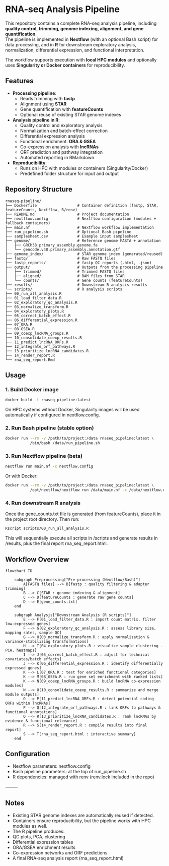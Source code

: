 # RNA-seq Analysis Pipeline

This repository contains a complete RNA-seq analysis pipeline, including **quality control, trimming, genome indexing, alignment, and gene quantification**.  
The pipeline is implemented in **Nextflow** (with an optional Bash script) for data processing, and in **R** for downstream exploratory analysis, normalization, differential expression, and functional interpretation.  

The workflow supports execution with **local HPC modules** and optionally uses **Singularity or Docker containers** for reproducibility.


## Features

- **Processing pipeline**:
  - Reads trimming with **fastp**
  - Alignment using **STAR**
  - Gene quantification with **featureCounts**
  - Optional reuse of existing STAR genome indexes
- **Analysis pipeline in R**:
  - Quality control and exploratory analysis
  - Normalization and batch-effect correction
  - Differential expression analysis
  - Functional enrichment: **ORA & GSEA**
  - Co-expression analysis with **lncRNAs**
  - ORF prediction and pathway integration
  - Automated reporting in RMarkdown
- **Reproducibility**:
  - Runs on HPC with modules or containers (Singularity/Docker)
  - Predefined folder structure for input and output


## Repository Structure

```
rnaseq-pipeline/
├── Dockerfile                  # Container definition (fastp, STAR, featureCounts, Nextflow, R/renv)
├── README.md                   # Project documentation
├── nextflow.config             # Nextflow configuration (modules + fallback containers)
├── main.nf                     # Nextflow workflow implementation
├── run_pipeline.sh             # Optional Bash pipeline
├── samplesheet.csv             # Example input samplesheet
├── genome/                     # Reference genome FASTA + annotation
│   ├── GRCh38.primary_assembly.genome.fa
│   └── gencode.v48.primary_assembly.annotation.gtf
├── genome_index/               # STAR genome index (generated/reused)
├── fastq/                      # Raw FASTQ files
├── fastp_reports/              # fastp QC reports (.html, .json)
├── output/                     # Outputs from the processing pipeline
│   ├── trimmed/                # Trimmed FASTQ files
│   ├── aligned/                # BAM files from STAR
│   └── counts/                 # Gene counts (featureCounts)
├── results/                    # Downstream R analysis results
└── scripts/                    # R analysis scripts
├── 00_run_all_analysis.R
├── 01_load_filter_data.R
├── 02_exploratory_qc_analysis.R
├── 03_normalize_transform.R
├── 04_exploratory_plots.R
├── 05_correct_batch_effect.R
├── 06_differential_expression.R
├── 07_ORA.R
├── 08_GSEA.R
├── 09_coexp_lncRNA_groups.R
├── 10_consolidate_coexp_results.R
├── 11_predict_lncRNA_ORFs.R
├── 12_integrate_orf_pathways.R
├── 13_prioritize_lncRNA_candidates.R
├── 14_render_report.R
└── rna_seq_report.Rmd
```


## Usage

### 1. Build Docker image

```bash
docker build -t rnaseq_pipeline:latest
```
On HPC systems without Docker, Singularity images will be used automatically if configured in nextflow.config.


### 2. Run Bash pipeline (stable option)

```bash
docker run --rm -v /path/to/project:/data rnaseq_pipeline:latest \
           /bin/bash /data/run_pipeline.sh
```

### 3. Run Nextflow pipeline (beta)

```bash
nextflow run main.nf -c nextflow.config
```

Or with Docker:

```bash
docker run --rm -v /path/to/project:/data rnaseq_pipeline:latest \
           /opt/nextflow/nextflow run /data/main.nf -c /data/nextflow.config
```


### 4. Run downstream R analysis

Once the gene_counts.txt file is generated (from featureCounts), place it in the project root directory. Then run:

```bash
Rscript scripts/00_run_all_analysis.R
```

This will sequentially execute all scripts in /scripts and generate results in /results, plus the final report rna_seq_report.html.

## Workflow Overview

```mermaid
flowchart TD

    subgraph Preprocessing["Pre-processing (Nextflow/Bash)"]
        A[FASTQ files] --> B[fastp : quality filtering & adapter trimming]
        B --> C[STAR : genome indexing & alignment]
        C --> D[featureCounts : generate raw gene counts]
        D --> E[gene_counts.txt]
    end

    subgraph Analysis["Downstream Analysis (R scripts)"]
        E --> F[01_load_filter_data.R : import count matrix, filter low-expressed genes]
        F --> G[02_exploratory_qc_analysis.R : assess library size, mapping rates, sample QC]
        G --> H[03_normalize_transform.R : apply normalization & variance-stabilizing transformations]
        H --> I[04_exploratory_plots.R : visualize sample clustering - PCA, heatmaps]
        I --> J[05_correct_batch_effect.R : adjust for technical covariates/batch effects]
        J --> K[06_differential_expression.R : identify differentially expressed genes]
        K --> L[07_ORA.R : test for enriched functional categories]
        K --> M[08_GSEA.R : run gene set enrichment with ranked lists]
        K --> N[09_coexp_lncRNA_groups.R : build lncRNA co-expression modules]
        N --> O[10_consolidate_coexp_results.R : summarize and merge module outputs]
        O --> P[11_predict_lncRNA_ORFs.R : detect potential coding ORFs within lncRNAs]
        P --> Q[12_integrate_orf_pathways.R : link ORFs to pathways & functional annotations]
        Q --> R[13_prioritize_lncRNA_candidates.R : rank lncRNAs by evidence & functional relevance]
        R --> S[14_render_report.R : compile results into final report]
        S --> T[rna_seq_report.html : interactive summary]
    end
```


## Configuration

- Nextflow parameters: nextflow.config
- Bash pipeline parameters: at the top of run_pipeline.sh
- R dependencies: managed with renv (renv.lock included in the repo)

⸻

## Notes

- Existing STAR genome indexes are automatically reused if detected.
- Containers ensure reproducibility, but the pipeline works with HPC modules as well.
- The R pipeline produces:
- QC plots, PCA, clustering
- Differential expression tables
- ORA/GSEA enrichment results
- Co-expression networks and ORF predictions
- A final RNA-seq analysis report (rna_seq_report.html)
